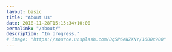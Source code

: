 ```yaml
---
layout: basic
title: "About Us"
date: 2018-11-28T15:15:34+10:00
permalink: "/about/"
description: "In progress."
# image: "https://source.unsplash.com/Dq5P6eWZXNY/1600x900"
---
```

